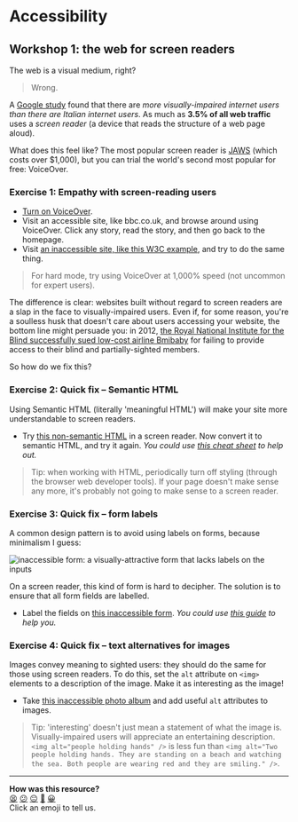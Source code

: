 # Accessibility

## Workshop 1: the web for screen readers

The web is a visual medium, right?

> Wrong.

A [Google study](http://www.interactiveaccessibility.com/accessibility-statistics) found that there are _more visually-impaired internet users than there are Italian internet users_. As much as **3.5% of all web traffic** uses a _screen reader_ (a device that reads the structure of a web page aloud).

What does this feel like? The most popular screen reader is [JAWS](https://www.freedomscientific.com/products/software/jaws/) (which costs over $1,000), but you can trial the world's second most popular for free: VoiceOver.

### Exercise 1: Empathy with screen-reading users

- [Turn on VoiceOver](https://help.apple.com/voiceover/info/guide/10.12/#/vo2682).
- Visit an accessible site, like bbc.co.uk, and browse around using VoiceOver. Click any story, read the story, and then go back to the homepage.
- Visit [an inaccessible site, like this W3C example](https://www.w3.org/WAI/demos/bad/before/news.html), and try to do the same thing.

> For hard mode, try using VoiceOver at 1,000% speed (not uncommon for expert users).

The difference is clear: websites built without regard to screen readers are a slap in the face to visually-impaired users. Even if, for some reason, you're a soulless husk that doesn't care about users accessing your website, the bottom line might persuade you: in 2012, [the Royal National Institute for the Blind successfully sued low-cost airline Bmibaby](http://www.rnib.org.uk/press-releases-2012) for failing to provide access to their blind and partially-sighted members.

So how do we fix this?

### Exercise 2: Quick fix – Semantic HTML

Using Semantic HTML (literally 'meaningful HTML') will make your site more understandable to screen readers.

- Try [this non-semantic HTML](https://github.com/sjmog/inaccessible_sites/blob/master/non-semantic-html.html) in a screen reader. Now convert it to semantic HTML, and try it again. _You could use [this cheat sheet](https://learn-the-web.algonquindesign.ca/topics/html-semantics-cheat-sheet/) to help out._

> Tip: when working with HTML, periodically turn off styling (through the browser web developer tools). If your page doesn't make sense any more, it's probably not going to make sense to a screen reader.

### Exercise 3: Quick fix – form labels

A common design pattern is to avoid using labels on forms, because minimalism I guess:

![inaccessible form: a visually-attractive form that lacks labels on the inputs](https://cdn.dribbble.com/users/545046/screenshots/3873928/login.png)

On a screen reader, this kind of form is hard to decipher. The solution is to ensure that all form fields are labelled.

- Label the fields on [this inaccessible form](https://github.com/sjmog/inaccessible_sites/blob/master/inaccessible-form.html). _You could use [this guide](https://developer.mozilla.org/en-US/docs/Learn/HTML/Forms/How_to_structure_an_HTML_form#The_%3Clabel%3E_element) to help you._

### Exercise 4: Quick fix – text alternatives for images

Images convey meaning to sighted users: they should do the same for those using screen readers. To do this, set the `alt` attribute on `<img>` elements to a description of the image. Make it as interesting as the image!

- Take [this inaccessible photo album](https://github.com/sjmog/inaccessible_sites/blob/master/images.html) and add useful `alt` attributes to images.

> Tip: 'interesting' doesn't just mean a statement of what the image is. Visually-impaired users will appreciate an entertaining description. `<img alt="people holding hands" />` is less fun than `<img alt="Two people holding hands. They are standing on a beach and watching the sea. Both people are wearing red and they are smiling." />`.

<!-- BEGIN GENERATED SECTION DO NOT EDIT -->

---

**How was this resource?**  
[😫](https://airtable.com/shrUJ3t7KLMqVRFKR?prefill_Repository=makersacademy/course&prefill_File=pills/accessibility.md&prefill_Sentiment=😫) [😕](https://airtable.com/shrUJ3t7KLMqVRFKR?prefill_Repository=makersacademy/course&prefill_File=pills/accessibility.md&prefill_Sentiment=😕) [😐](https://airtable.com/shrUJ3t7KLMqVRFKR?prefill_Repository=makersacademy/course&prefill_File=pills/accessibility.md&prefill_Sentiment=😐) [🙂](https://airtable.com/shrUJ3t7KLMqVRFKR?prefill_Repository=makersacademy/course&prefill_File=pills/accessibility.md&prefill_Sentiment=🙂) [😀](https://airtable.com/shrUJ3t7KLMqVRFKR?prefill_Repository=makersacademy/course&prefill_File=pills/accessibility.md&prefill_Sentiment=😀)  
Click an emoji to tell us.

<!-- END GENERATED SECTION DO NOT EDIT -->
